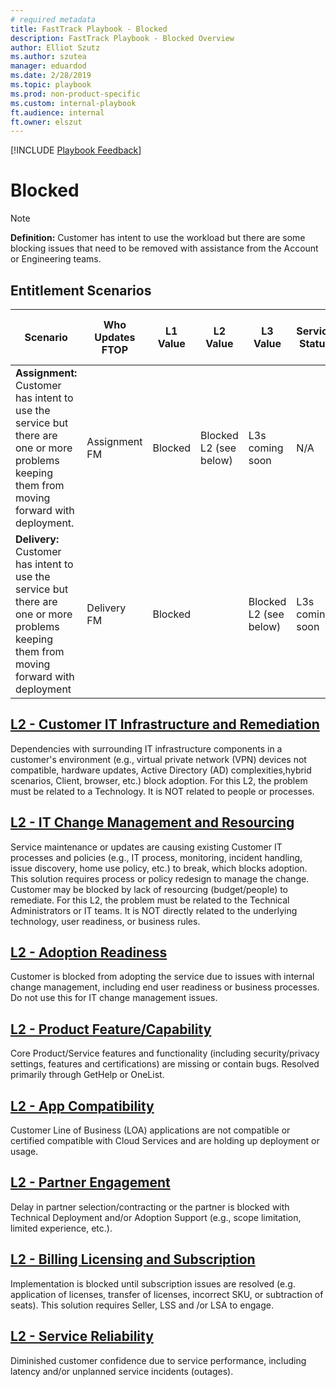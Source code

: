 ```yaml
---  
# required metadata  
title: FastTrack Playbook - Blocked
description: FastTrack Playbook - Blocked Overview
author: Elliot Szutz 
ms.author: szutea  
manager: eduardod  
ms.date: 2/28/2019  
ms.topic: playbook  
ms.prod: non-product-specific  
ms.custom: internal-playbook  
ft.audience: internal  
ft.owner: elszut  
---
```

[!INCLUDE [Playbook Feedback](./includes/questions-feedback.md)]
# ​​Blocked

> [!NOTE]
> **Definition:** Customer has intent to use the workload but there are some blocking issues that need to be removed with assistance from the Account or Engineering teams.

## Entitlement Scenarios

| Scenario | Who Updates FTOP | L1 Value | L2 Value | L3 Value | Service Status | Service Engagement Scenario | Target Date | Owner | Notes | Next Action Date | Next Action to be taken |
| -------- | ---------------- | -------- | -------- | -------- | -------------- | --------------------------- | ----------- | ----- | ----- | ---------------- | ----------------------- | 
| **Assignment:** Customer has intent to use the service but there are one or more problems keeping them from moving forward with deployment. | Assignment FM | Blocked | ​Blocked L2 (see below) | L3s coming soon | N/A | \<choose appropriate scenario> | N/A | Delivery FM | Explanation of Blocking issue | Date of the Initiate Discussion | Kickoff Meeting |
| **Delivery:** Customer has intent to use the service but there are one or more problems keeping them from moving ​​forward with deployment | Delivery FM | Blocked |  | Blocked L2​ (see below) | L3s coming soon​ | N/A | \<previous value> | Projected Unblock date | Account Team | Explanation of Blocking issue | TBD | Depends on L2/L3 |

## [L2 - Customer IT Infrastructure and Remediation](l1l2l3-blocked-customer-it-infrastructure-remediation.md)
Dependencies with surrounding IT infrastructure components in a customer's environment (e.g., virtual private network (VPN) devices not compatible, hardware updates, Active Directory (AD) complexities,hybrid scenarios, Client, browser, etc.) block adoption.
For this L2, the problem must be related to a Technology. It is NOT related to people or processes.
 
## [L2 - IT Change Management and Resourcing](l1l2l3-blocked-it-change-management-resourcing.md)
Service maintenance or updates are causing existing Customer IT processes and policies (e.g., IT process, monitoring, incident handling, issue discovery, home use policy, etc.) to break, which blocks adoption. This solution requires process or policy redesign to manage the change. Customer may be blocked by lack of resourcing (budget/people) to remediate.
For this L2, the problem must be related to the Technical Administrators or IT teams. It is NOT directly related to the underlying technology, user readiness, or business rules.

## [L2 - Adoption Readiness](l1l2l3-blocked-adoption-readiness.md)
Customer is blocked from adopting the service due to issues with internal change management, including end user readiness or business processes. Do not use this for IT change management issues.

## [L2 - Product Feature/Capability](l1l2l3-blocked-product-feature-capability.md)
Core Product/Service features and functionality (including security/privacy settings, features and certifications) are missing or contain bugs. Resolved primarily through GetHelp or OneList.
 
## [L2 - App Compatibility](l1l2l3-blocked-app-compatibility.md)
Customer Line of Business (LOA) applications are not compatible or certified compatible with Cloud Services and are holding up deployment or usage.​

## [L2 - Partner Engagement](l1l2l3-blocked-partner-engagement.md)
Delay in partner selection/contracting or the partner is blocked with Technical Deployment and/or Adoption Support (e.g., scope limitation, limited experience, etc.).​

## [L2 - Billing Licensing and Subscription​](l1l2l3-blocked-billing-licensing-subscription.md)
Implementation is blocked until subscription issues are resolved (e.g. application of licenses, transfer of licenses, incorrect SKU, or subtraction of seats). This solution requires Seller, LSS and /or LSA to engage.
​
## [L2 - Service Reliability](l1l2l3-blocked-service-reliability.md)
Diminished customer confidence due to service performance, including latency and/or unplanned service incidents (outages). 